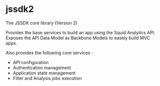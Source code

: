 jssdk2
======

The JSSDK core library (Version 2)

Provides the base services to build an app using the Squid Analyitcs API. 
Exposes the API Data Model as Backbone Models to easely build MVC apps.

Also provides the following core services :
* API configuration
* Authentication management
* Application state management
* Filter and Analysis jobs execution
